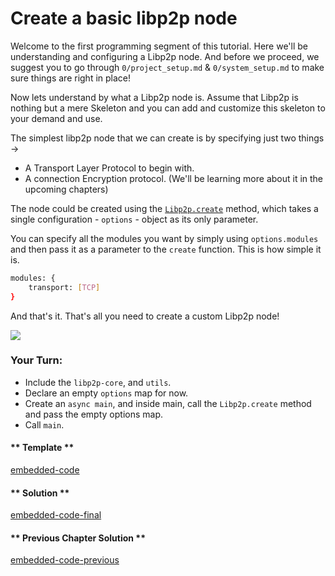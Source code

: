 Create a basic libp2p node
====================
Welcome to the first programming segment of this tutorial. Here we'll be understanding and configuring a Libp2p node. And before we proceed, we suggest you to go through `0/project_setup.md` & `0/system_setup.md` to make sure things are right in place!

Now lets understand by what a Libp2p node is. Assume that Libp2p is nothing but a mere Skeleton and you can add and customize this skeleton to your demand and use.

The simplest libp2p node that we can create is by specifying just two things ->
- A Transport Layer Protocol to begin with.
- A connection Encryption protocol. (We'll be learning more about it in the upcoming chapters)

The node could be created using the [`Libp2p.create`](https://github.com/libp2p/js-libp2p/blob/master/doc/API.md#create) method, which takes a single configuration - `options` - object as its only parameter.  

You can specify all the modules you want by simply using `options.modules` and then pass it as a parameter to the `create` function. This is how simple it is.

```bash
modules: { 
	transport: [TCP]
}
```

 And that's it. That's all you need to create a custom Libp2p node! 

![](https://media.giphy.com/media/3ohzdIuqJoo8QdKlnW/giphy.gif)

### Your Turn:
  
- Include the `libp2p-core`, and `utils`.
- Declare an empty `options` map for now. 
- Create an `async main`, and inside main, call the `Libp2p.create` method and pass the empty options map.
-  Call `main`.


<!-- tabs:start -->

#### ** Template **

[embedded-code](../assets/1/1.1-template-code.js ':include :type=code embed-template')

#### ** Solution **

[embedded-code-final](../assets/1/1.1-finished-code.js ':include :type=code embed-final')

#### ** Previous Chapter Solution **

[embedded-code-previous](../assets/1/1.0-finished-code.js ':include :type=code embed-previous')

<!-- tabs:end -->